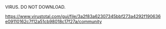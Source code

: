 VIRUS. DO NOT DOWNLOAD.

https://www.virustotal.com/gui/file/3a2f83a62307345bbf273a4292f190636e09110162c7f12a51cb98018c17f27a/community
